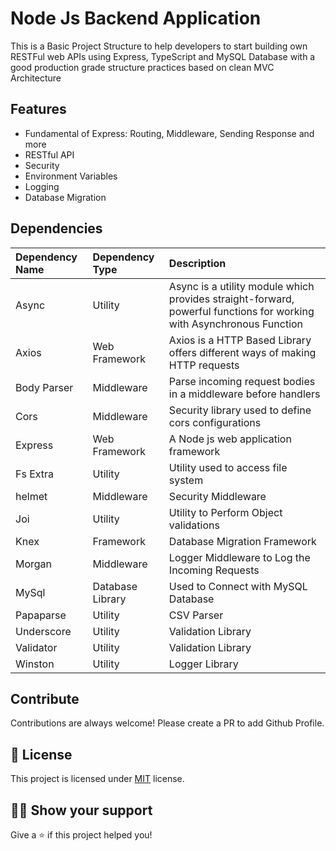 # Node Js Backend Application
This is a Basic Project Structure to help developers to start building own RESTFul web APIs using Express, TypeScript and MySQL Database with a good production grade structure practices based on clean MVC Architecture


## Features
- Fundamental of Express: Routing, Middleware, Sending Response and more
- RESTful API
- Security
- Environment Variables
- Logging
- Database Migration

## Dependencies
| Dependency Name | Dependency Type | Description |
| :-- | :-- | :-- |
| Async | Utility | Async is a utility module which provides straight-forward, powerful functions for working with Asynchronous Function |
| Axios | Web Framework | Axios is a HTTP Based Library offers different ways of making HTTP requests |
| Body Parser | Middleware | Parse incoming request bodies in a middleware before handlers |
| Cors | Middleware | Security library used to define cors configurations |
| Express | Web Framework | A Node js web application framework |
| Fs Extra | Utility | Utility used to access file system |
| helmet | Middleware | Security Middleware |
| Joi | Utility | Utility to Perform Object validations |
| Knex | Framework | Database Migration Framework |
| Morgan | Middleware | Logger Middleware to Log the Incoming Requests |
| MySql | Database Library | Used to Connect with MySQL Database |
| Papaparse | Utility | CSV Parser |
| Underscore | Utility | Validation Library |
| Validator | Utility | Validation Library |
| Winston | Utility | Logger Library |


## Contribute

Contributions are always welcome! Please create a PR to add Github Profile.

## :pencil: License

This project is licensed under [MIT](https://opensource.org/licenses/MIT) license.

## :man_astronaut: Show your support

Give a ⭐️ if this project helped you!